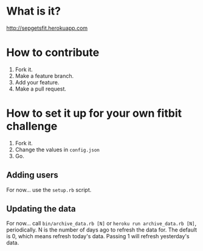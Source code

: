 # What is it?

http://sepgetsfit.herokuapp.com

# How to contribute

1. Fork it.
2. Make a feature branch.
3. Add your feature.
4. Make a pull request.

# How to set it up for your own fitbit challenge

1. Fork it.
2. Change the values in `config.json`
3. Go.

## Adding users

For now... use the `setup.rb` script.

## Updating the data

For now... call `bin/archive_data.rb [N]` or `heroku run archive_data.rb [N]`, periodically.  N is the number of days ago to refresh the data for.  The default is 0, which means refresh today's data.  Passing 1 will refresh yesterday's data.

